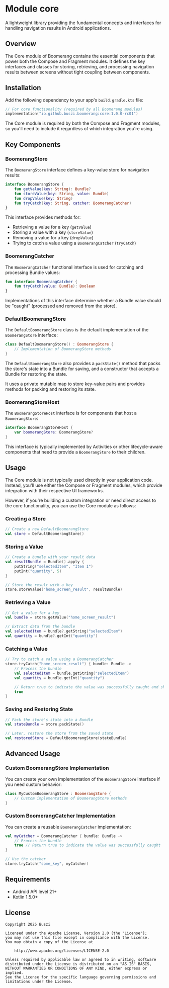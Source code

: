 # Module core

A lightweight library providing the fundamental concepts and interfaces for handling navigation results in Android applications.

## Overview

The Core module of Boomerang contains the essential components that power both the Compose and Fragment modules. It defines the key interfaces and classes for storing, retrieving, and processing navigation results between screens without tight coupling between components.

## Installation

Add the following dependency to your app's `build.gradle.kts` file:

```kotlin
// For core functionality (required by all Boomerang modules)
implementation("io.github.buszi.boomerang:core:1.0.0-rc01")
```

The Core module is required by both the Compose and Fragment modules, so you'll need to include it regardless of which integration you're using.

## Key Components

### BoomerangStore

The `BoomerangStore` interface defines a key-value store for navigation results:

```kotlin
interface BoomerangStore {
    fun getValue(key: String): Bundle?
    fun storeValue(key: String, value: Bundle)
    fun dropValue(key: String)
    fun tryCatch(key: String, catcher: BoomerangCatcher)
}
```

This interface provides methods for:
- Retrieving a value for a key (`getValue`)
- Storing a value with a key (`storeValue`)
- Removing a value for a key (`dropValue`)
- Trying to catch a value using a `BoomerangCatcher` (`tryCatch`)

### BoomerangCatcher

The `BoomerangCatcher` functional interface is used for catching and processing Bundle values:

```kotlin
fun interface BoomerangCatcher {
    fun tryCatch(value: Bundle): Boolean
}
```

Implementations of this interface determine whether a Bundle value should be "caught" (processed and removed from the store).

### DefaultBoomerangStore

The `DefaultBoomerangStore` class is the default implementation of the `BoomerangStore` interface:

```kotlin
class DefaultBoomerangStore() : BoomerangStore {
    // Implementation of BoomerangStore methods
}
```

The `DefaultBoomerangStore` also provides a `packState()` method that packs the store's state into a Bundle for saving, and a constructor that accepts a Bundle for restoring the state.

It uses a private mutable map to store key-value pairs and provides methods for packing and restoring its state.

### BoomerangStoreHost

The `BoomerangStoreHost` interface is for components that host a `BoomerangStore`:

```kotlin
interface BoomerangStoreHost {
    var boomerangStore: BoomerangStore?
}
```

This interface is typically implemented by Activities or other lifecycle-aware components that need to provide a `BoomerangStore` to their children.

## Usage

The Core module is not typically used directly in your application code. Instead, you'll use either the Compose or Fragment modules, which provide integration with their respective UI frameworks.

However, if you're building a custom integration or need direct access to the core functionality, you can use the Core module as follows:

### Creating a Store

```kotlin
// Create a new DefaultBoomerangStore
val store = DefaultBoomerangStore()
```

### Storing a Value

```kotlin
// Create a bundle with your result data
val resultBundle = Bundle().apply {
    putString("selectedItem", "Item 1")
    putInt("quantity", 5)
}

// Store the result with a key
store.storeValue("home_screen_result", resultBundle)
```

### Retrieving a Value

```kotlin
// Get a value for a key
val bundle = store.getValue("home_screen_result")

// Extract data from the bundle
val selectedItem = bundle?.getString("selectedItem")
val quantity = bundle?.getInt("quantity")
```

### Catching a Value

```kotlin
// Try to catch a value using a BoomerangCatcher
store.tryCatch("home_screen_result") { bundle: Bundle ->
    // Process the bundle
    val selectedItem = bundle.getString("selectedItem")
    val quantity = bundle.getInt("quantity")

    // Return true to indicate the value was successfully caught and should be removed
    true
}
```

### Saving and Restoring State

```kotlin
// Pack the store's state into a Bundle
val stateBundle = store.packState()

// Later, restore the store from the saved state
val restoredStore = DefaultBoomerangStore(stateBundle)
```

## Advanced Usage

### Custom BoomerangStore Implementation

You can create your own implementation of the `BoomerangStore` interface if you need custom behavior:

```kotlin
class MyCustomBoomerangStore : BoomerangStore {
    // Custom implementation of BoomerangStore methods
}
```

### Custom BoomerangCatcher Implementation

You can create a reusable `BoomerangCatcher` implementation:

```kotlin
val myCatcher = BoomerangCatcher { bundle: Bundle ->
    // Process the bundle
    true // Return true to indicate the value was successfully caught
}

// Use the catcher
store.tryCatch("some_key", myCatcher)
```

## Requirements

- Android API level 21+
- Kotlin 1.5.0+

## License

```
Copyright 2025 Buszi

Licensed under the Apache License, Version 2.0 (the "License");
you may not use this file except in compliance with the License.
You may obtain a copy of the License at

    http://www.apache.org/licenses/LICENSE-2.0

Unless required by applicable law or agreed to in writing, software
distributed under the License is distributed on an "AS IS" BASIS,
WITHOUT WARRANTIES OR CONDITIONS OF ANY KIND, either express or implied.
See the License for the specific language governing permissions and
limitations under the License.
```
